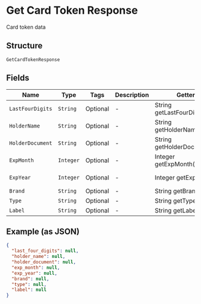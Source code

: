 
# Get Card Token Response

Card token data

## Structure

`GetCardTokenResponse`

## Fields

| Name | Type | Tags | Description | Getter | Setter |
|  --- | --- | --- | --- | --- | --- |
| `LastFourDigits` | `String` | Optional | - | String getLastFourDigits() | setLastFourDigits(String lastFourDigits) |
| `HolderName` | `String` | Optional | - | String getHolderName() | setHolderName(String holderName) |
| `HolderDocument` | `String` | Optional | - | String getHolderDocument() | setHolderDocument(String holderDocument) |
| `ExpMonth` | `Integer` | Optional | - | Integer getExpMonth() | setExpMonth(Integer expMonth) |
| `ExpYear` | `Integer` | Optional | - | Integer getExpYear() | setExpYear(Integer expYear) |
| `Brand` | `String` | Optional | - | String getBrand() | setBrand(String brand) |
| `Type` | `String` | Optional | - | String getType() | setType(String type) |
| `Label` | `String` | Optional | - | String getLabel() | setLabel(String label) |

## Example (as JSON)

```json
{
  "last_four_digits": null,
  "holder_name": null,
  "holder_document": null,
  "exp_month": null,
  "exp_year": null,
  "brand": null,
  "type": null,
  "label": null
}
```

